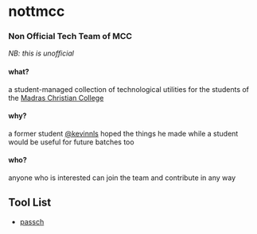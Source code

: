 # nottmcc
### Non Official Tech Team of MCC

_NB: this is unofficial_

#### what?
a student-managed collection of technological utilities for the students
of the [Madras Christian College](https://mcc.edu.in)

#### why?
a former student [@kevinnls](https://github.com/kevinnls) hoped the things
he made while a student would be useful for future batches too

#### who?
anyone who is interested can join the team and contribute in any way

## Tool List
* [passch](/passch)
